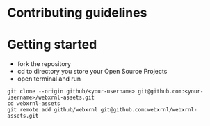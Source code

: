 # Contributing guidelines

# Getting started

- fork the repository
- cd to directory you store your Open Source Projects
- open terminal and run

```
git clone --origin github/<your-username> git@github.com:<your-username>/webxrnl-assets.git
cd webxrnl-assets
git remote add github/webxrnl git@github.com:webxrnl/webxrnl-assets.git
```
